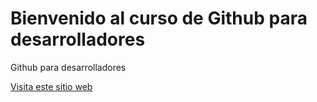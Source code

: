 # Bienvenido al curso de Github para desarrolladores

Github para desarrolladores

[Visita este sitio web](https://codepen.io/ig_design/pen/VwedgWj)
